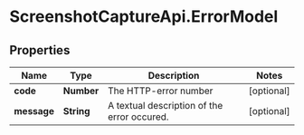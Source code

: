 # ScreenshotCaptureApi.ErrorModel

## Properties

Name | Type | Description | Notes
------------ | ------------- | ------------- | -------------
**code** | **Number** | The HTTP-error number | [optional] 
**message** | **String** | A textual description of the error occured. | [optional] 


